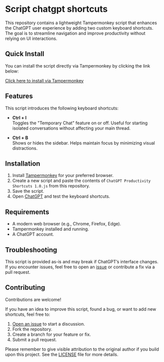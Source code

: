 # Script chatgpt shortcuts

This repository contains a lightweight Tampermonkey script that enhances the ChatGPT user experience by adding two custom keyboard shortcuts. The goal is to streamline navigation and improve productivity without relying on UI interactions.

## Quick Install

You can install the script directly via Tampermonkey by clicking the link below:

[Click here to install via Tampermonkey](https://raw.githubusercontent.com/Atari-01/Script-chatgpt-shortcuts/main/chatgpt-shortcuts.user.js)

## Features

This script introduces the following keyboard shortcuts:

- **Ctrl + I**  
  Toggles the "Temporary Chat" feature on or off. Useful for starting isolated conversations without affecting your main thread.

- **Ctrl + B**  
  Shows or hides the sidebar. Helps maintain focus by minimizing visual distractions.

## Installation

1. Install [Tampermonkey](https://www.tampermonkey.net/) for your preferred browser.
2. Create a new script and paste the contents of `ChatGPT Productivity Shortcuts 1.0.js` from this repository.
3. Save the script.
4. Open [ChatGPT](https://chat.openai.com) and test the keyboard shortcuts.

## Requirements

- A modern web browser (e.g., Chrome, Firefox, Edge).
- Tampermonkey installed and running.
- A ChatGPT account.

## Troubleshooting

This script is provided as-is and may break if ChatGPT’s interface changes. If you encounter issues, feel free to open an [issue](https://github.com/Atari-01/Script-chatgpt-shortcuts/issues) or contribute a fix via a pull request.

## Contributing

Contributions are welcome!

If you have an idea to improve this script, found a bug, or want to add new shortcuts, feel free to:

1. [Open an issue](https://github.com/Atari-01/Script-chatgpt-shortcuts/issues) to start a discussion.
2. Fork the repository.
3. Create a branch for your feature or fix.
4. Submit a pull request.

Please remember to give visible attribution to the original author if you build upon this project. See the [LICENSE](LICENSE) file for more details.

